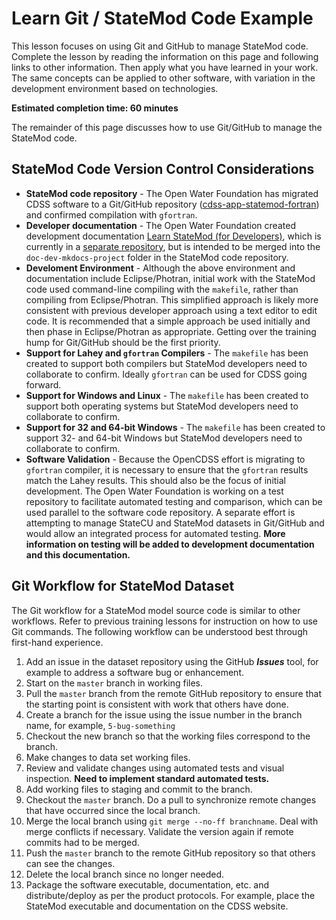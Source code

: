 # Learn Git / StateMod Code Example #

This lesson focuses on using Git and GitHub to manage StateMod code.
Complete the lesson by reading the information on this page and following links to other information.
Then apply what you have learned in your work.
The same concepts can be applied to other software, with variation in the development environment based on technologies.

**Estimated completion time:  60 minutes**

The remainder of this page discusses how to use Git/GitHub to manage the StateMod code.

## StateMod Code Version Control Considerations ##

* **StateMod code repository** - The Open Water Foundation has migrated CDSS software to a Git/GitHub repository
([cdss-app-statemod-fortran](https://github.com/OpenWaterFoundation/cdss-app-statemod-fortran)) and confirmed compilation with `gfortran`.
* **Developer documentation** - The Open Water Foundation created development documentation
[Learn StateMod (for Developers)](http://learn.openwaterfoundation.org/owf-learn-cdss-statemod-dev/),
which is currently in a [separate repository](https://github.com/OpenWaterFoundation/owf-learn-cdss-statemod-dev),
but is intended to be merged into the `doc-dev-mkdocs-project` folder in the StateMod code repository.
* **Develoment Environment** - Although the above environment and documentation include Eclipse/Photran,
initial work with the StateMod code used command-line compiling with the `makefile`,
rather than compiling from Eclipse/Photran.
This simplified approach is likely more consistent with previous developer approach using a text editor to edit code.
It is recommended that a simple approach be used initially and then phase in Eclipse/Photran as appropriate.
Getting over the training hump for Git/GitHub should be the first priority.
* **Support for Lahey and `gfortran` Compilers** - The `makefile` has been created to support both compilers
but StateMod developers need to collaborate to confirm.
Ideally `gfortran` can be used for CDSS going forward.
* **Support for Windows and Linux** - The `makefile` has been created to support both operating systems
but StateMod developers need to collaborate to confirm.
* **Support for 32 and 64-bit Windows** - The `makefile` has been created to support 32- and 64-bit Windows
but StateMod developers need to collaborate to confirm.
* **Software Validation** - Because the OpenCDSS effort is migrating to `gfortran` compiler,
it is necessary to ensure that the `gfortran` results match the Lahey results.
This should also be the focus of initial development.
The Open Water Foundation is working on a test repository to facilitate automated testing and comparison,
which can be used parallel to the software code repository.
A separate effort is attempting to manage StateCU and StateMod datasets in Git/GitHub and would
allow an integrated process for automated testing.
**More information on testing will be added to development documentation and this documentation.**

## Git Workflow for StateMod Dataset ##

The Git workflow for a StateMod model source code is similar to other workflows.
Refer to previous training lessons for instruction on how to use Git commands.
The following workflow can be understood best through first-hand experience.

1. Add an issue in the dataset repository using the GitHub ***Issues*** tool,
for example to address a software bug or enhancement.
2. Start on the `master` branch in working files.
3. Pull the `master` branch from the remote GitHub repository to ensure that the starting point is consistent with work that others have done.
4. Create a branch for the issue using the issue number in the branch name, for example, `5-bug-something`
5. Checkout the new branch so that the working files correspond to the branch.
6. Make changes to data set working files.
7. Review and validate changes using automated tests and visual inspection. **Need to implement standard automated tests.**
8. Add working files to staging and commit to the branch.
9. Checkout the `master` branch.  Do a pull to synchronize remote changes that have occurred since the local branch.
10. Merge the local branch using `git merge --no-ff branchname`.
Deal with merge conflicts if necessary.  Validate the version again if remote commits had to be merged.
11. Push the `master` branch to the remote GitHub repository so that others can see the changes.
12. Delete the local branch since no longer needed.
13. Package the software executable, documentation, etc. and distribute/deploy as per the product protocols.
For example, place the StateMod executable and documentation on the CDSS website.
